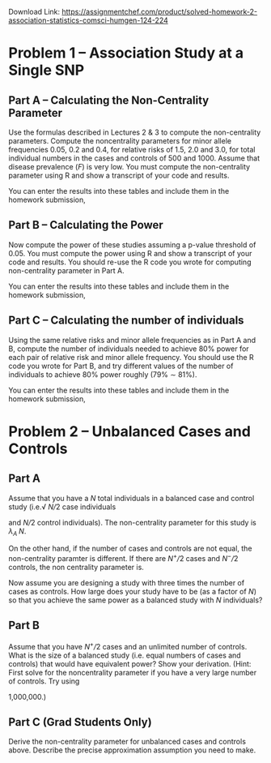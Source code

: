 Download Link: https://assignmentchef.com/product/solved-homework-2-association-statistics-comsci-humgen-124-224
<br>
<h1>Problem 1 – Association Study at a Single SNP</h1>

<h2>Part A – Calculating the Non-Centrality Parameter</h2>

Use the formulas described in Lectures 2 &amp; 3 to compute the non-centrality parameters. Compute the noncentrality parameters for minor allele frequencies 0.05, 0.2 and 0.4, for relative risks of 1.5, 2.0 and 3.0, for total individual numbers in the cases and controls of 500 and 1000. Assume that disease prevalence (<em>F</em>) is very low. You must compute the non-centrality parameter using R and show a transcript of your code and results.

You can enter the results into these tables and include them in the homework submission,

<h2>Part B – Calculating the Power</h2>

Now compute the power of these studies assuming a p-value threshold of 0.05. You must compute the power using R and show a transcript of your code and results. You should re-use the R code you wrote for computing non-centrality parameter in Part A.

You can enter the results into these tables and include them in the homework submission,

<h2>Part C – Calculating the number of individuals</h2>

Using the same relative risks and minor allele frequencies as in Part A and B, compute the number of individuals needed to achieve 80% power for each pair of relative risk and minor allele frequency. You should use the R code you wrote for Part B, and try different values of the number of individuals to achieve 80% power roughly (79% ∼ 81%).

You can enter the results into these tables and include them in the homework submission,

<h1>Problem 2 – Unbalanced Cases and Controls</h1>

<h2>Part A</h2>

Assume that you have a <em>N </em>total individuals in a balanced case and control study (i.e.√ <em>N/</em>2 case individuals

and <em>N/</em>2 control individuals). The non-centrality parameter for this study is <em>λ<sub>A </sub>N</em>.

On the other hand, if the number of cases and controls are not equal, the non-centrality paramter is different. If there are <em>N</em><sup>+</sup><em>/</em>2 cases and <em>N</em><sup>−</sup><em>/</em>2 controls, the non centrality parameter is.

Now assume you are designing a study with three times the number of cases as controls. How large does your study have to be (as a factor of <em>N</em>) so that you achieve the same power as a balanced study with <em>N </em>individuals?

<h2>Part B</h2>

Assume that you have <em>N</em><sup>+</sup><em>/</em>2 cases and an unlimited number of controls. What is the size of a balanced study (i.e. equal numbers of cases and controls) that would have equivalent power? Show your derivation. (Hint: First solve for the noncentrality parameter if you have a very large number of controls. Try using

1,000,000.)

<h2>Part C (Grad Students Only)</h2>

Derive the non-centrality parameter for unbalanced cases and controls above. Describe the precise approximation assumption you need to make.